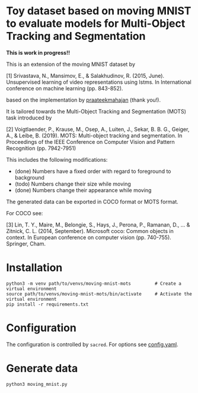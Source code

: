 # Toy dataset based on moving MNIST to evaluate models for Multi-Object Tracking and Segmentation

**This is work in progress!!**

This is an extension of the moving MNIST dataset by 

[1] Srivastava, N., Mansimov, E., & Salakhudinov, R. (2015, June). Unsupervised learning of video 
    representations using lstms. In International conference on machine learning (pp. 843-852).

based on the implementation by [praateekmahajan](https://gist.github.com/praateekmahajan/b42ef0d295f528c986e2b3a0b31ec1fe) (thank you!).

It is tailored towards the Multi-Object Tracking and Segmentation (MOTS) task introduced by 

[2] Voigtlaender, P., Krause, M., Osep, A., Luiten, J., Sekar, B. B. G., Geiger, A., & Leibe, B. 
    (2019). MOTS: Multi-object tracking and segmentation. In Proceedings of the IEEE Conference on 
    Computer Vision and Pattern Recognition (pp. 7942-7951)

This includes the following modifications:

- (done) Numbers have a fixed order with regard to foreground to background
- (todo) Numbers change their size while moving
- (done) Numbers change their appearance while moving

The generated data can be exported in COCO format or MOTS format.

For COCO see:

[3] Lin, T. Y., Maire, M., Belongie, S., Hays, J., Perona, P., Ramanan, D., ... & Zitnick, C. L. 
    (2014, September). Microsoft coco: Common objects in context. In European conference on 
    computer vision (pp. 740-755). Springer, Cham.

# Installation

```
python3 -m venv path/to/venvs/moving-mnist-mots         # Create a virtual environment
source path/to/venvs/moving-mnist-mots/bin/activate     # Activate the virtual environment
pip install -r requirements.txt
```

# Configuration

The configuration is controlled by `sacred`. For options see [config.yaml](config.yaml).

# Generate data

```
python3 moving_mnist.py
```

